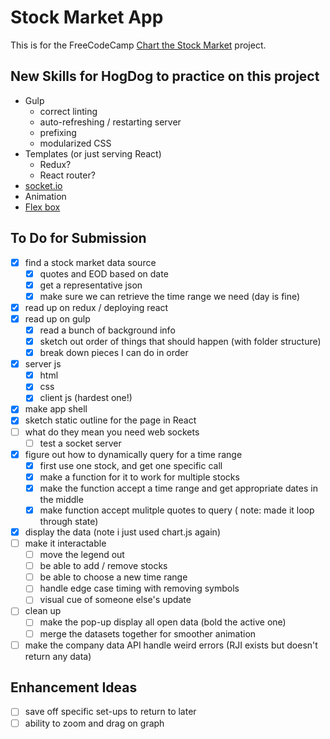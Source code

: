 # Stock Market App
This is for the FreeCodeCamp [Chart the Stock Market](https://www.freecodecamp.com/challenges/chart-the-stock-market) project.

## New Skills for HogDog to practice on this project
* Gulp
  * correct linting
  * auto-refreshing / restarting server 
  * prefixing
  * modularized CSS
* Templates (or just serving React)
  * Redux?
  * React router?
* [socket.io](https://github.com/socketio/socket.io)
* Animation
* [Flex box](https://developer.mozilla.org/en-US/docs/Web/CSS/CSS_Flexible_Box_Layout/Using_CSS_flexible_boxes)

## To Do for Submission
* [X] find a stock market data source
  * [X] quotes and EOD based on date
  * [X] get a representative json
  * [X] make sure we can retrieve the time range we need (day is fine)
* [X] read up on redux / deploying react
* [X] read up on gulp
  * [X] read a bunch of background info
  * [X] sketch out order of things that should happen (with folder structure)
  * [X] break down pieces I can do in order
* [X] server js
  * [X] html
  * [X] css
  * [X] client js (hardest one!)
* [X] make app shell 
* [X] sketch static outline for the page in React
* [ ] what do they mean you need web sockets
  * [ ] test a socket server
* [X] figure out how to dynamically query for a time range
  * [X] first use one stock, and get one specific call
  * [X] make a function for it to work for multiple stocks
  * [X] make the function accept a time range and get appropriate dates in the middle
  * [X] make function accept mulitple quotes to query ( note: made it loop through state)
* [X] display the data (note i just used chart.js again)
* [ ] make it interactable
  * [ ] move the legend out
  * [ ] be able to add / remove stocks
  * [ ] be able to choose a new time range
  * [ ] handle edge case timing with removing symbols
  * [ ] visual cue of someone else's update
* [ ] clean up
  * [ ] make the pop-up display all open data (bold the active one)
  * [ ] merge the datasets together for smoother animation
* [ ] make the company data API handle weird errors (RJI exists but doesn't return any data)

## Enhancement Ideas
* [ ] save off specific set-ups to return to later
* [ ] ability to zoom and drag on graph